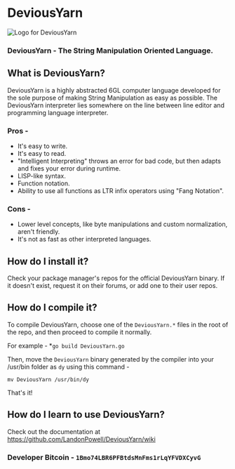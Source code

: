 # DeviousYarn
![Logo for DeviousYarn](https://camo.githubusercontent.com/43e54eff3a914990c1c773629395c3a3bc643bae/687474703a2f2f676574676c652e67612f64726976652f746872656164732f66696c6555706c6f6164732f3135372e706e67)

### DeviousYarn - The String Manipulation Oriented Language.

## What is DeviousYarn?
DeviousYarn is a highly abstracted 6GL computer language developed for the sole 
purpose of making String Manipulation as easy as possible. The DeviousYarn 
interpreter lies somewhere on the line between line editor and programming 
language interpreter. 

### Pros - 
* It's easy to write.
* It's easy to read.
* "Intelligent Interpreting" throws an error for bad code, but then adapts and fixes your error during runtime.
* LISP-like syntax.
* Function notation.
* Ability to use all functions as LTR infix operators using "Fang Notation".

### Cons - 
* Lower level concepts, like byte manipulations and custom normalization, aren't friendly. 
* It's not as fast as other interpreted languages.

## How do I install it?
Check your package manager's repos for the official DeviousYarn binary. 
If it doesn't exist, request it on their forums, or add one to their user repos.

## How do I compile it?
To compile DeviousYarn, choose one of the `DeviousYarn.*` files in the root 
of the repo, and then proceed to compile it normally. 

For example -
*`go build DeviousYarn.go`

Then, move the `DeviousYarn` binary generated by the compiler into your 
/usr/bin folder as `dy` using this command - 

`mv DeviousYarn /usr/bin/dy`

That's it!

## How do I learn to use DeviousYarn?
Check out the documentation at https://github.com/LandonPowell/DeviousYarn/wiki

### Developer Bitcoin - `1Bmo74LBR6PFBtdsMnFms1rLqYFVDXCyvG`